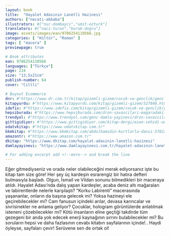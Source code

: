 ```yaml
---
layout: book
title:  "Hayalet Adasının Lanetli Hazinesi"
authors: ["necati-akbaba"]
illustrators: #["nur-dombayci","umit-ozturk"]
translators: #["naci-turan","burak-dogru"]
image: assets/images/ean/9786254110566.jpg
categories: [ "Kültür", "Roman" ]
tags: [ "macera" ]
previewpage: true

# Book attributes
ean: 9786254110566
languages: ["Türkçe"]
page: 224
size: "13,5x21cm"
publish-number: 64
cover: "Ciltli"

# Buyout Ecommerce
dnr: #"https://www.dr.com.tr/kitap/gizemli-gizem/cocuk-ve-genclik/genclik-10-yas/roman-oyku/urunno=0001857499001"
kitapyurdu: #"https://www.kitapyurdu.com/kitap/gizemli-gizem/527848.html&filter_name=Gizemli+Gizem"
idefix: #"https://www.idefix.com/kitap/gizemli-gizem/cocuk-ve-genclik/genclik-10-yas/roman-oyku/urunno=0001857499001"
hepsiburada: #"https://www.hepsiburada.com/dron-savascilari-magaradaki-sir-necati-akbaba-p-HBV00000Y1FR7"
trendyol: #"https://www.trendyol.com/genc-damla-yayinevi/dron-savascilari-magaradaki-sir-p-39629129"
gittigidiyor: #"https://www.gittigidiyor.com/kitap-dergi/ezan-sehidi-adnan-menderes_pdp_732728793"
odatvkitap: #"https://www.odatvkitap.com.tr"
bkmkitap: #"https://www.bkmkitap.com/abdulhamidin-kurtlarla-dansi-578226"
amazontr: #"https://www.amazon.com.tr"
dkitap: "https://www.dkitap.com/hayalat-adasinin-lanetli-hazinesi"
damlayayinevi: "https://www.damlayayinevi.com.tr/hayalet-adasinin-lanetli-hazinesi"

# For adding excerpt add <!--more--> and break the line
---
```

Eğer gitmediyseniz ve orada neler olabileceğini merak ediyorsanız işte bu kitap tam size göre!
Her şey üç kardeşin esrarengiz bir hatıra defteri bulmasıyla başladı.
Olgun, İsmail ve Vildan sonunu bilmedikleri bir maceraya atıldı.
Hayalet Adası’nda dalış yapan kardeşler, acaba deniz altı mağaraları ve labirentlerde nelerle karşılaştı?
“Korku Labirenti” macerasında yaşananlar, onların da başına gelecek mi?
Yoksa hazineyi ele geçirebilecekler mi?
Cam fanusun içindeki arılar, devasa karıncalar ve sivrisinekler ne anlama geliyor?
Çocuklar, hologram görüntülerde anlatılmak isteneni çözebilecekler mi?
Kötü insanların eline geçtiği takdirde tüm gezegeni bir anda yok edecek enerji kaynağının sırrını bulabilecekler mi?
Bu soruların hepsi ve daha fazlasının cevabı kitabın sayfalarının içinde!..
Haydi öyleyse, sayfaları çevir!
Serüvene sen de ortak ol!
<!--more--> 
